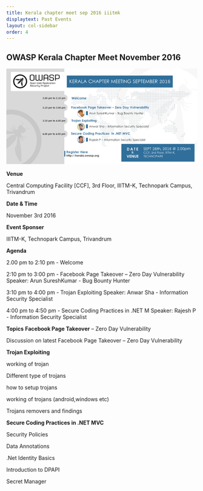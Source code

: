 ```yaml
---
title: Kerala chapter meet sep 2016 iiitmk
displaytext: Past Events
layout: col-sidebar
order: 4
---
```

## OWASP Kerala Chapter Meet November 2016

<img src="/assets/images/Kerala_chapter_meet_september_2016_flyer.jpg" alt="OWASP Kerala Chapter Meet" >

**Venue**

   Central Computing Facility [CCF], 3rd Floor, IIITM-K, Technopark Campus, Trivandrum

**Date & Time**

   November 3rd 2016

**Event Sponser**

   IIITM-K, Technopark Campus, Trivandrum

**Agenda**

   2.00 pm to 2:10 pm - Welcome

   2:10 pm to 3:00 pm - Facebook Page Takeover – Zero Day Vulnerability
   Speaker: Arun SureshKumar - Bug Bounty Hunter

   3:10 pm to 4:00 pm - Trojan Exploiting
   Speaker: Anwar Sha - Information Security Specialist

   4:00 pm to 4:50 pm - Secure Coding Practices in .NET M
   Speaker: Rajesh P - Information Security Specialist

**Topics**
**Facebook Page Takeover** – Zero Day Vulnerability

   Discussion on latest Facebook Page Takeover – Zero Day Vulnerability

**Trojan Exploiting**

   working of trojan

   Different type of trojans

   how to setup trojans

   working of trojans (android,windows etc)

   Trojans removers and findings


**Secure Coding Practices in .NET MVC**

   Security Policies

   Data Annotations

   .Net Identity Basics

   Introduction to DPAPI

   Secret Manager
